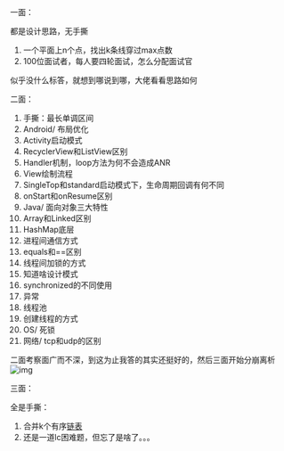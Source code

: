 一面： 

都是设计思路，无手撕 

1. 一个平面上n个点，找出k条线穿过max点数 
2. 100位面试者，每人要四轮面试，怎么分配面试官 

似乎没什么标答，就想到哪说到哪，大佬看看思路如何 

二面： 

1. 手撕：最长单调区间 
2. Android/ 布局优化 
3. Activity启动模式 
4. RecyclerView和ListView区别 
5. Handler机制，loop方法为何不会造成ANR 
6. View绘制流程 
7. SingleTop和standard启动模式下，生命周期回调有何不同 
8. onStart和onResume区别 
9. Java/ 面向对象三大特性
10. Array和Linked区别 
11. HashMap底层 
12. 进程间通信方式 
13. equals和==区别 
14. 线程间加锁的方式 
15. 知道啥设计模式 
16. synchronized的不同使用 
17. 异常 
18. 线程池 
19. 创建线程的方式 
20. OS/ 死锁 
21. 网络/ tcp和udp的区别 

二面考察面广而不深，到这为止我答的其实还挺好的，然后三面开始分崩离析![img](https://uploadfiles.nowcoder.com/images/20191018/468200_1571397153644_2484A7DF36877A14689574EEBDA6DD7C)

三面： 

全是手撕： 

1. 合并k个有序[链表]()
2. 还是一道lc困难题，但忘了是啥了。。。 